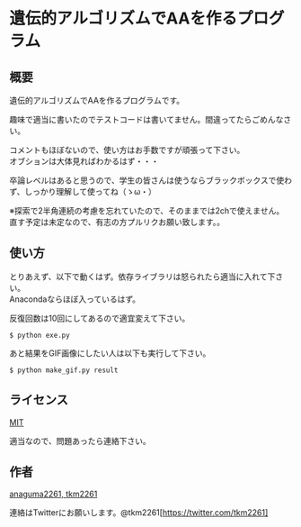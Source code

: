 遺伝的アルゴリズムでAAを作るプログラム
====

## 概要

遺伝的アルゴリズムでAAを作るプログラムです。

趣味で適当に書いたのでテストコードは書いてません。間違ってたらごめんなさい。

コメントもほぼないので、使い方はお手数ですが頑張って下さい。  
オブションは大体見ればわかるはず・・・

卒論レベルはあると思うので、学生の皆さんは使うならブラックボックスで使わず、しっかり理解して使ってね（ゝω・）

※探索で2半角連続の考慮を忘れていたので、そのままでは2chで使えません。  
直す予定は未定なので、有志の方プルリクお願い致します。。

## 使い方

とりあえず、以下で動くはず。依存ライブラリは怒られたら適当に入れて下さい。  
Anacondaならほぼ入っているはず。

反復回数は10回にしてあるので適宜変えて下さい。

```
$ python exe.py
```

あと結果をGIF画像にしたい人は以下も実行して下さい。

```
$ python make_gif.py result
```

## ライセンス

[MIT](https://github.com/tcnksm/tool/blob/master/LICENCE)

適当なので、問題あったら連絡下さい。

## 作者

[anaguma2261, tkm2261](http://yutori-datascience.hatenablog.com/)

連絡はTwitterにお願いします。@tkm2261[https://twitter.com/tkm2261]